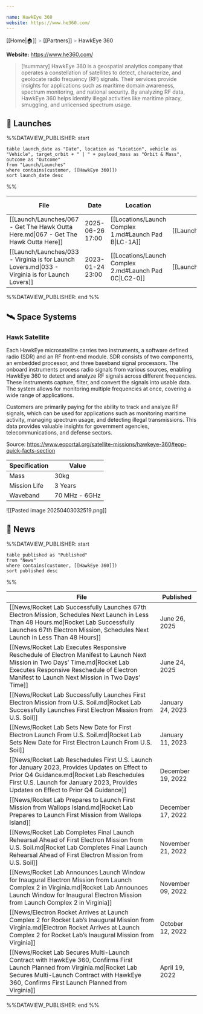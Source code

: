 ```yaml
---

name: HawkEye 360
website: https://www.he360.com/
---
```

[[Home|🏠]] <span style="color: LightSlateGray">></span> [[Partners]] <span style="color: LightSlateGray">></span> HawkEye 360

**Website:** https://www.he360.com/

>[!summary]
HawkEye 360 is a geospatial analytics company that operates a constellation of satellites to detect, characterize, and geolocate radio frequency (RF) signals. Their services provide insights for applications such as maritime domain awareness, spectrum monitoring, and national security. By analyzing RF data, HawkEye 360 helps identify illegal activities like maritime piracy, smuggling, and unlicensed spectrum usage.

## 🚀 Launches

%%DATAVIEW_PUBLISHER: start
```
table launch_date as "Date", location as "Location", vehicle as "Vehicle", target_orbit + " | " + payload_mass as "Orbit & Mass", outcome as "Outcome"
from "Launch/Launches"
where contains(customer, [[HawkEye 360]])
sort launch_date desc
```
%%

| File                                                                                            | Date             | Location                                               | Vehicle                          | Orbit & Mass                | Outcome |
| ----------------------------------------------------------------------------------------------- | ---------------- | ------------------------------------------------------ | -------------------------------- | --------------------------- | ------- |
| [[Launch/Launches/067 - Get The Hawk Outta Here.md\|067 - Get The Hawk Outta Here]]             | 2025-06-26 17:00 | [[Locations/Launch Complex 1.md#Launch Pad B\|LC-1A]]  | [[Launch/Electron.md\|Electron]] | 520 km \| 97.45° \| Unknown | ✅       |
| [[Launch/Launches/033 - Virginia is for Launch Lovers.md\|033 - Virginia is for Launch Lovers]] | 2023-01-24 23:00 | [[Locations/Launch Complex 2.md#Launch Pad 0C\|LC2-0]] | [[Launch/Electron.md\|Electron]] | 550 km \| 40.5° \| 40 kg    | ✅       |

%%DATAVIEW_PUBLISHER: end %%
## 🛰️ Space Systems

### Hawk Satellite

Each HawkEye microsatellite carries two instruments, a software defined radio (SDR) and an RF front-end module. SDR consists of two components, an embedded processor, and three baseband signal processors. The onboard instruments process radio signals from various sources, enabling HawkEye 360 to detect and analyze RF signals across different frequencies. These instruments capture, filter, and convert the signals into usable data. The system allows for monitoring multiple frequencies at once, covering a wide range of applications.

Customers are primarily paying for the ability to track and analyze RF signals, which can be used for applications such as monitoring maritime activity, managing spectrum usage, and detecting illegal transmissions. This data provides valuable insights for government agencies, telecommunications, and defense sectors.

Source: https://www.eoportal.org/satellite-missions/hawkeye-360#eop-quick-facts-section

| Specification | Value         |
| ------------- | ------------- |
| Mass          | 30kg          |
| Mission Life  | 3 Years       |
| Waveband      | 70 MHz - 6GHz |


![[Pasted image 20250403032519.png]]



## 📰 News
%%DATAVIEW_PUBLISHER: start
```
table published as "Published"
from "News"
where contains(customer, [[HawkEye 360]])
sort published desc
```
%%

| File                                                                                                                                                                                                                               | Published         |
| ---------------------------------------------------------------------------------------------------------------------------------------------------------------------------------------------------------------------------------- | ----------------- |
| [[News/Rocket Lab Successfully Launches 67th Electron Mission, Schedules Next Launch in Less Than 48 Hours.md\|Rocket Lab Successfully Launches 67th Electron Mission, Schedules Next Launch in Less Than 48 Hours]]               | June 26, 2025     |
| [[News/Rocket Lab Executes Responsive Reschedule of Electron Manifest to Launch Next Mission in Two Days’ Time.md\|Rocket Lab Executes Responsive Reschedule of Electron Manifest to Launch Next Mission in Two Days’ Time]]       | June 24, 2025     |
| [[News/Rocket Lab Successfully Launches First Electron Mission from U.S. Soil.md\|Rocket Lab Successfully Launches First Electron Mission from U.S. Soil]]                                                                         | January 24, 2023  |
| [[News/Rocket Lab Sets New Date for First Electron Launch From U.S. Soil.md\|Rocket Lab Sets New Date for First Electron Launch From U.S. Soil]]                                                                                   | January 11, 2023  |
| [[News/Rocket Lab Reschedules First U.S. Launch for January 2023, Provides Updates on Effect to Prior Q4 Guidance.md\|Rocket Lab Reschedules First U.S. Launch for January 2023, Provides Updates on Effect to Prior Q4 Guidance]] | December 19, 2022 |
| [[News/Rocket Lab Prepares to Launch First Mission from Wallops Island.md\|Rocket Lab Prepares to Launch First Mission from Wallops Island]]                                                                                       | December 17, 2022 |
| [[News/Rocket Lab Completes Final Launch Rehearsal Ahead of First Electron Mission from U.S. Soil.md\|Rocket Lab Completes Final Launch Rehearsal Ahead of First Electron Mission from U.S. Soil]]                                 | November 21, 2022 |
| [[News/Rocket Lab Announces Launch Window for Inaugural Electron Mission from Launch Complex 2 in Virginia.md\|Rocket Lab Announces Launch Window for Inaugural Electron Mission from Launch Complex 2 in Virginia]]               | November 09, 2022 |
| [[News/Electron Rocket Arrives at Launch Complex 2 for Rocket Lab’s Inaugural Mission from Virginia.md\|Electron Rocket Arrives at Launch Complex 2 for Rocket Lab’s Inaugural Mission from Virginia]]                             | October 12, 2022  |
| [[News/Rocket Lab Secures Multi-Launch Contract with HawkEye 360, Confirms First Launch Planned from Virginia.md\|Rocket Lab Secures Multi-Launch Contract with HawkEye 360, Confirms First Launch Planned from Virginia]]         | April 19, 2022    |

%%DATAVIEW_PUBLISHER: end %%